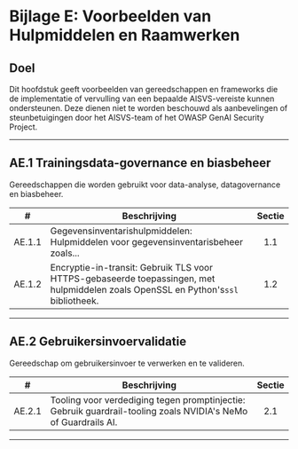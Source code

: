 # Bijlage E: Voorbeelden van Hulpmiddelen en Raamwerken

## Doel

Dit hoofdstuk geeft voorbeelden van gereedschappen en frameworks die de implementatie of vervulling van een bepaalde AISVS-vereiste kunnen ondersteunen. Deze dienen niet te worden beschouwd als aanbevelingen of steunbetuigingen door het AISVS-team of het OWASP GenAI Security Project.

---

## AE.1 Trainingsdata-governance en biasbeheer

Gereedschappen die worden gebruikt voor data-analyse, datagovernance en biasbeheer.

|   #    | Beschrijving                                                                                                                       | Sectie |
| :----: | ---------------------------------------------------------------------------------------------------------------------------------- | :----: |
| AE.1.1 | Gegevensinventarishulpmiddelen: Hulpmiddelen voor gegevensinventarisbeheer zoals...                                                |  1.1   |
| AE.1.2 | Encryptie-in-transit: Gebruik TLS voor HTTPS-gebaseerde toepassingen, met hulpmiddelen zoals OpenSSL en Python's`ssl` bibliotheek. |  1.2   |

---

## AE.2 Gebruikersinvoervalidatie

Gereedschap om gebruikersinvoer te verwerken en te valideren.

|   #    | Beschrijving                                                                                                   | Sectie |
| :----: | -------------------------------------------------------------------------------------------------------------- | :----: |
| AE.2.1 | Tooling voor verdediging tegen promptinjectie: Gebruik guardrail-tooling zoals NVIDIA's NeMo of Guardrails AI. |  2.1   |

---

